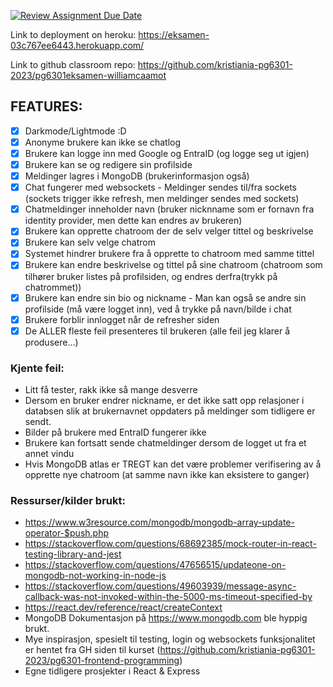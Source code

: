 [![Review Assignment Due Date](https://classroom.github.com/assets/deadline-readme-button-24ddc0f5d75046c5622901739e7c5dd533143b0c8e959d652212380cedb1ea36.svg)](https://classroom.github.com/a/pgC2zHhI)

Link to deployment on heroku: https://eksamen-03c767ee6443.herokuapp.com/

Link to github classroom repo: https://github.com/kristiania-pg6301-2023/pg6301eksamen-williamcaamot

## FEATURES:

- [x] Darkmode/Lightmode :D
- [x] Anonyme brukere kan ikke se chatlog
- [x] Brukere kan logge inn med Google og EntraID (og logge seg ut igjen)
- [x] Brukere kan se og redigere sin profilside
- [x] Meldinger lagres i MongoDB (brukerinformasjon også)
- [x] Chat fungerer med websockets - Meldinger sendes til/fra sockets (sockets trigger ikke refresh, men meldinger sendes med sockets)
- [x] Chatmeldinger inneholder navn (bruker nicknname som er fornavn fra identity provider, men dette kan endres av brukeren)
- [x] Brukere kan opprette chatroom der de selv velger tittel og beskrivelse
- [x] Brukere kan selv velge chatrom
- [x] Systemet hindrer brukere fra å opprette to chatroom med samme tittel
- [x] Brukere kan endre beskrivelse og tittel på sine chatroom (chatroom som tilhører bruker listes på profilsiden, og endres derfra(trykk på chatrommet))
- [x] Brukere kan endre sin bio og nickname - Man kan også se andre sin profilside (må være logget inn), ved å trykke på navn/bilde i chat
- [x] Brukere forblir innlogget når de refresher siden
- [x] De ALLER fleste feil presenteres til brukeren (alle feil jeg klarer å produsere...)

### Kjente feil:

- Litt få tester, rakk ikke så mange desverre
- Dersom en bruker endrer nickname, er det ikke satt opp relasjoner i databsen slik at brukernavnet oppdaters på meldinger som tidligere er sendt.
- Bilder på brukere med EntraID fungerer ikke
- Brukere kan fortsatt sende chatmeldinger dersom de logget ut fra et annet vindu
- Hvis MongoDB atlas er TREGT kan det være problemer verifisering av å opprette nye chatroom (at samme navn ikke kan eksistere to ganger)

### Ressurser/kilder brukt:

- https://www.w3resource.com/mongodb/mongodb-array-update-operator-$push.php
- https://stackoverflow.com/questions/68692385/mock-router-in-react-testing-library-and-jest
- https://stackoverflow.com/questions/47656515/updateone-on-mongodb-not-working-in-node-js
- https://stackoverflow.com/questions/49603939/message-async-callback-was-not-invoked-within-the-5000-ms-timeout-specified-by
- https://react.dev/reference/react/createContext
- MongoDB Dokumentasjon på https://www.mongodb.com ble hyppig brukt.
- Mye inspirasjon, spesielt til testing, login og websockets funksjonalitet er hentet fra GH siden til kurset (https://github.com/kristiania-pg6301-2023/pg6301-frontend-programming)
- Egne tidligere prosjekter i React & Express
